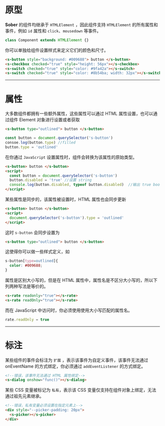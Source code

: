 # 原型

**Sober** 的组件均继承于 `HTMLElement` ，因此组件支持 `HTMLElement` 的所有属性和事件，例如 `id` 属性和 `click`、`mousedown` 等事件。

```js
class Component extends HTMLElement {}
```

你可以单独给组件设置样式来定义它们的颜色和尺寸。

```html preview folded=true
<s-button style="background: #009688"> button </s-button>
<s-checkbox checked="true" style="height: 56px"></s-checkbox>
<s-switch checked="true" style="color: #9fa42a"></s-switch>
<s-switch checked="true" style="color: #8b54ba; width: 32px"></s-switch>
```

---

# 属性

大多数组件都拥有一些额外属性，这些属性可以通过 HTML 属性设置，也可以通过组件 Element 对象进行设置或者获取

```html
<s-button type="outlined"> button </s-button>
```

```javascript
const button = document.querySelector('s-button')
consoe.log(button.type) //filled
button.type = 'outlined'
```

在你通过 `JavaScript` 设置属性时，组件会转换为该属性的原始类型。

```html
<s-button> button </s-button>
<script>
  const button = document.querySelector('s-button')
  button.disabled = 'true' //设置 string
  console.log(button.disabled, typeof button.disabled)  //输出 true boolean
</script>
```

某些属性是同步的，该属性被设置时，HTML 属性也会同步更新

```html
<s-button> button </s-button>
<script>
  document.querySelector('s-button').type = 'outlined'
</script>
```

这时 `s-button` 会同步设置为 

```html
<s-button type="outlined"> button </s-button>
```

这使得你可以做一些样式定义，如

```css
s-button[type=outlined]{
  color: #009688;
}
```

属性是区别大小写的，但是在 HTML 属性中，属性名是不区分大小写的，所以下列两种写法是等价的。

```html
<s-rate readonly="true"></s-rate>
<s-rate readOnly="true"></s-rate>
```

而在 JavaScript 中访问时，你必须使用使用大小写匹配的属性名。

```js
rate.readOnly = true
```

---

# 标注

某些组件的事件会标注为 `扩展` ，表示该事件为自定义事件，该事件无法通过 onEventName 的方式绑定，你必须通过 `addEventListener` 的方式绑定。

```html
<!--错误，该事件无法通过 HTML 属性绑定-->
<s-dialog onshow="func()"></s-dialog>
```

某些 CSS 变量被标记为 `私有`，表示该 CSS 变量仅支持在组件对象上绑定，无法通过祖先元素继承。

```html
<!--错误，私有变量必须设置在指定元素上-->
<div style="--picker-padding: 20px">
  <s-picker></s-picker>
</div>
```
